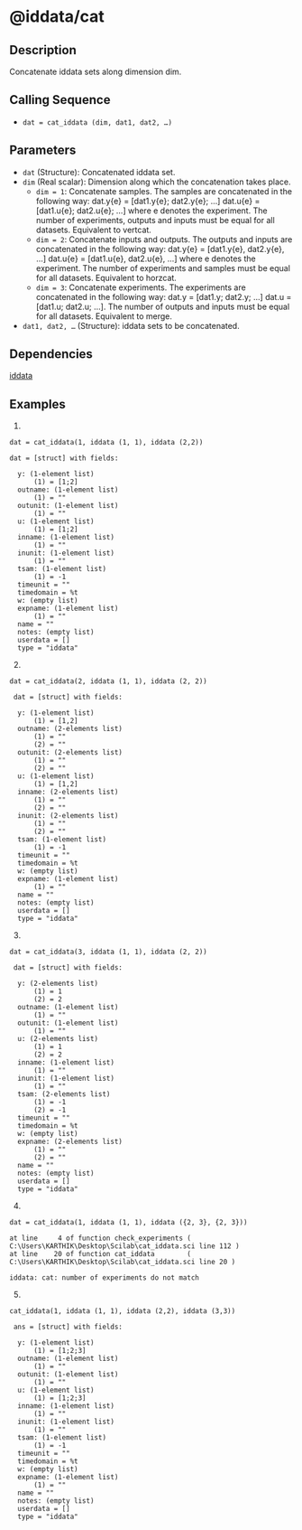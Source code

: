 # @iddata/cat

## Description
Concatenate iddata sets along dimension dim.

## Calling Sequence
- `dat = cat_iddata (dim, dat1, dat2, …)`

## Parameters
- `dat` (Structure): Concatenated iddata set.
- `dim` (Real scalar): Dimension along which the concatenation takes place.
  - `dim = 1`: Concatenate samples. The samples are concatenated in the following way: dat.y{e} = [dat1.y{e}; dat2.y{e}; …] dat.u{e} = [dat1.u{e}; dat2.u{e}; …] where e denotes the experiment. The number of experiments, outputs and inputs must be equal for all datasets. Equivalent to vertcat.
  - `dim = 2`: Concatenate inputs and outputs. The outputs and inputs are concatenated in the following way: dat.y{e} = [dat1.y{e}, dat2.y{e}, …] dat.u{e} = [dat1.u{e}, dat2.u{e}, …] where e denotes the experiment. The number of experiments and samples must be equal for all datasets. Equivalent to horzcat.
  - `dim = 3`: Concatenate experiments. The experiments are concatenated in the following way: dat.y = [dat1.y; dat2.y; …] dat.u = [dat1.u; dat2.u; …]. The number of outputs and inputs must be equal for all datasets. Equivalent to merge.
- `dat1, dat2, …` (Structure): iddata sets to be concatenated.

## Dependencies
[iddata](https://github.com/akash-sankar/CSToolboxFunctions/tree/main/iddata)

## Examples
1.
```
dat = cat_iddata(1, iddata (1, 1), iddata (2,2))
```
```
dat = [struct] with fields:

  y: (1-element list)
      (1) = [1;2]
  outname: (1-element list)
      (1) = ""
  outunit: (1-element list)
      (1) = ""
  u: (1-element list)
      (1) = [1;2]
  inname: (1-element list)
      (1) = ""
  inunit: (1-element list)
      (1) = ""
  tsam: (1-element list)
      (1) = -1
  timeunit = ""
  timedomain = %t
  w: (empty list)
  expname: (1-element list)
      (1) = ""
  name = ""
  notes: (empty list)
  userdata = []
  type = "iddata"
```
2.
```
dat = cat_iddata(2, iddata (1, 1), iddata (2, 2))
```
```
 dat = [struct] with fields:

  y: (1-element list)
      (1) = [1,2]
  outname: (2-elements list)
      (1) = ""
      (2) = ""
  outunit: (2-elements list)
      (1) = ""
      (2) = ""
  u: (1-element list)
      (1) = [1,2]
  inname: (2-elements list)
      (1) = ""
      (2) = ""
  inunit: (2-elements list)
      (1) = ""
      (2) = ""
  tsam: (1-element list)
      (1) = -1
  timeunit = ""
  timedomain = %t
  w: (empty list)
  expname: (1-element list)
      (1) = ""
  name = ""
  notes: (empty list)
  userdata = []
  type = "iddata"
```

3.
```
dat = cat_iddata(3, iddata (1, 1), iddata (2, 2))
```
```
 dat = [struct] with fields:

  y: (2-elements list)
      (1) = 1
      (2) = 2
  outname: (1-element list)
      (1) = ""
  outunit: (1-element list)
      (1) = ""
  u: (2-elements list)
      (1) = 1
      (2) = 2
  inname: (1-element list)
      (1) = ""
  inunit: (1-element list)
      (1) = ""
  tsam: (2-elements list)
      (1) = -1
      (2) = -1
  timeunit = ""
  timedomain = %t
  w: (empty list)
  expname: (2-elements list)
      (1) = ""
      (2) = ""
  name = ""
  notes: (empty list)
  userdata = []
  type = "iddata"
```

4.
```
dat = cat_iddata(1, iddata (1, 1), iddata ({2, 3}, {2, 3}))
```
```
at line     4 of function check_experiments ( C:\Users\KARTHIK\Desktop\Scilab\cat_iddata.sci line 112 )
at line    20 of function cat_iddata        ( C:\Users\KARTHIK\Desktop\Scilab\cat_iddata.sci line 20 )

iddata: cat: number of experiments do not match
```

5.
```
cat_iddata(1, iddata (1, 1), iddata (2,2), iddata (3,3))
```
```
 ans = [struct] with fields:

  y: (1-element list)
      (1) = [1;2;3]
  outname: (1-element list)
      (1) = ""
  outunit: (1-element list)
      (1) = ""
  u: (1-element list)
      (1) = [1;2;3]
  inname: (1-element list)
      (1) = ""
  inunit: (1-element list)
      (1) = ""
  tsam: (1-element list)
      (1) = -1
  timeunit = ""
  timedomain = %t
  w: (empty list)
  expname: (1-element list)
      (1) = ""
  name = ""
  notes: (empty list)
  userdata = []
  type = "iddata"
```
